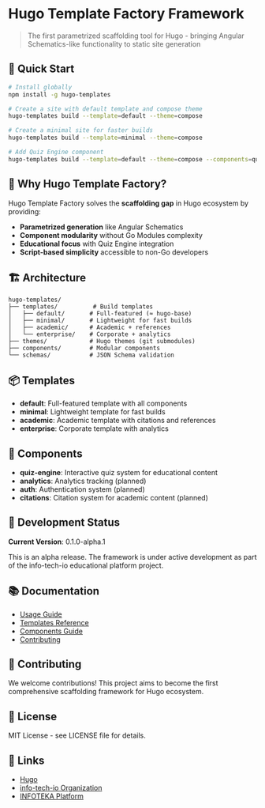 # Hugo Template Factory Framework

> The first parametrized scaffolding tool for Hugo - bringing Angular Schematics-like functionality to static site generation

## 🚀 Quick Start

```bash
# Install globally
npm install -g hugo-templates

# Create a site with default template and compose theme
hugo-templates build --template=default --theme=compose

# Create a minimal site for faster builds
hugo-templates build --template=minimal --theme=compose

# Add Quiz Engine component
hugo-templates build --template=default --theme=compose --components=quiz-engine
```

## 🎯 Why Hugo Template Factory?

Hugo Template Factory solves the **scaffolding gap** in Hugo ecosystem by providing:

- **Parametrized generation** like Angular Schematics
- **Component modularity** without Go Modules complexity
- **Educational focus** with Quiz Engine integration
- **Script-based simplicity** accessible to non-Go developers

## 🏗️ Architecture

```
hugo-templates/
├── templates/          # Build templates
│   ├── default/       # Full-featured (≈ hugo-base)
│   ├── minimal/       # Lightweight for fast builds
│   ├── academic/      # Academic + references
│   └── enterprise/    # Corporate + analytics
├── themes/            # Hugo themes (git submodules)
├── components/        # Modular components
└── schemas/           # JSON Schema validation
```

## 📦 Templates

- **default**: Full-featured template with all components
- **minimal**: Lightweight template for fast builds
- **academic**: Academic template with citations and references
- **enterprise**: Corporate template with analytics

## 🧩 Components

- **quiz-engine**: Interactive quiz system for educational content
- **analytics**: Analytics tracking (planned)
- **auth**: Authentication system (planned)
- **citations**: Citation system for academic content (planned)

## 🔧 Development Status

**Current Version**: 0.1.0-alpha.1

This is an alpha release. The framework is under active development as part of the info-tech-io educational platform project.

## 📚 Documentation

- [Usage Guide](docs/USAGE.md)
- [Templates Reference](docs/TEMPLATES.md)
- [Components Guide](docs/COMPONENTS.md)
- [Contributing](docs/CONTRIBUTING.md)

## 🤝 Contributing

We welcome contributions! This project aims to become the first comprehensive scaffolding framework for Hugo ecosystem.

## 📄 License

MIT License - see LICENSE file for details.

## 🔗 Links

- [Hugo](https://gohugo.io/)
- [info-tech-io Organization](https://github.com/info-tech-io)
- [INFOTEKA Platform](https://infotecha.ru)
